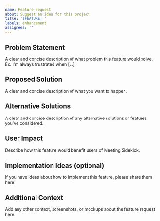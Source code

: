 ```yaml
---
name: Feature request
about: Suggest an idea for this project
title: '[FEATURE] '
labels: enhancement
assignees: ''
---
```


## Problem Statement
A clear and concise description of what problem this feature would solve. Ex. I'm always frustrated when [...]

## Proposed Solution
A clear and concise description of what you want to happen.

## Alternative Solutions
A clear and concise description of any alternative solutions or features you've considered.

## User Impact
Describe how this feature would benefit users of Meeting Sidekick.

## Implementation Ideas (optional)
If you have ideas about how to implement this feature, please share them here.

## Additional Context
Add any other context, screenshots, or mockups about the feature request here. 